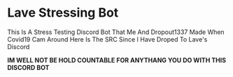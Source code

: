 # Lave Stressing Bot
This Is A Stress Testing Discord Bot That Me And Dropout1337 Made When Covid19 Cam Around Here Is The SRC Since I Have Droped To Lave's Discord

**IM WELL NOT BE HOLD COUNTABLE FOR ANYTHANG YOU DO WITH THIS DISCORD BOT**

